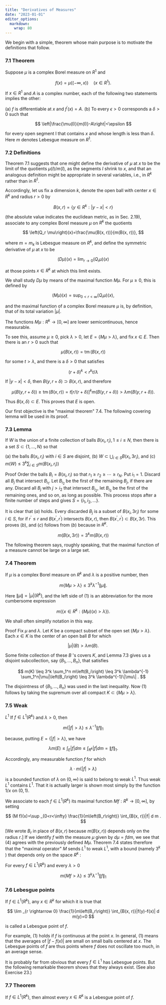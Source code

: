 ```yaml
---
title: "Derivatives of Measures"
date: "2023-01-01"
editor_options: 
  markdown: 
    wrap: 80
---
```



We begin with a simple, theorem whose main purpose is to motivate the definitions that follow.

### 7.1 Theorem 

Suppose $\mu$ is a complex Borel measure on $R^1$ and

$$
f(x)=\mu((-\infty, x)) \quad\left(x \in R^1\right) .
$$

If $x \in R^1$ and $A$ is a complex number, each of the following two statements implies the other:

(a) $f$ is differentiable at $x$ and $f^{\prime}(x)=A$.
(b) To every $\epsilon>0$ corresponds a $\delta>0$ such that

$$
\left|\frac{\mu(I)}{m(I)}-A\right|<\epsilon
$$

for every open segment I that contains $x$ and whose length is less than $\delta$. Here $m$ denotes Lebesgue measure on $R^1$.

### 7.2 Definitions

Theorem $7.1$ suggests that one might define the derivative of $\mu$ at $x$ to be the limit of the quotients $\mu(I) / m(I)$, as the segments $I$ shrink to $x$, and that an analogous definition might be appropriate in several variables, i.e., in $R^k$ rather than in $R^1$.

Accordingly, let us fix a dimension $k$, denote the open ball with center $x \in R^k$ and radius $r>0$ by

$$
B(x, r)=\left\{y \in R^k:|y-x|<r\right\}
$$

(the absolute value indicates the euclidean metric, as in Sec. 2.19), associate to any complex Borel measure $\mu$ on $R^k$ the quotients

$$
\left(Q_r \mu\right)(x)=\frac{\mu(B(x, r))}{m(B(x, r))},
$$

where $m=m_k$ is Lebesgue measure on $R^k$, and define the symmetric derivative of $\mu$ at $x$ to be

$$
(D \mu)(x)=\lim _{r \rightarrow 0}\left(Q_r \mu\right)(x)
$$

at those points $x \in R^k$ at which this limit exists.

We shall study $D \mu$ by means of the maximal function $M \mu$. For $\mu \geq 0$, this is defined by

$$
(M \mu)(x)=\sup _{0<r<\infty}\left(Q_r \mu\right)(x),
$$

and the maximal function of a complex Borel measure $\mu$ is, by definition, that of its total variation $|\mu|$.

The functions $M \mu: R^k \rightarrow[0, \infty]$ are lower semicontinuous, hence measurable.

To see this, assume $\mu \geq 0$, pick $\lambda>0$, let $E=\{M \mu>\lambda\}$, and fix $x \in E$. Then there is an $r>0$ such that

$$
\mu(B(x, r))=\operatorname{tm}(B(x, r))
$$

for some $t>\lambda$, and there is a $\delta>0$ that satisfies

$$
(r+\delta)^k<r^k t / \lambda
$$

If $|y-x|<\delta$, then $B(y, r+\delta) \supset B(x, r)$, and therefore

$$
\mu(B(y, r+\delta)) \geq \operatorname{tm}(B(x, r))=t[r /(r+\delta)]^k m(B(y, r+\delta))>\lambda m(B(y, r+\delta)) \text {. }
$$

Thus $B(x, \delta) \subset E$. This proves that $E$ is open.

Our first objective is the "maximal theorem" 7.4. The following covering lemma will be used in its proof.

### 7.3 Lemma

If $W$ is the union of a finite collection of balls $B\left(x_i, r_i\right), 1 \leq i \leq N$, then there is a set $S \subset\{1, \ldots, N\}$ so that

(a) the balls $B\left(x_i, r_i\right)$ with $i \in S$ are disjoint,
(b) $W \subset \bigcup_{i \in S} B\left(x_i, 3 r_i\right)$, and
(c) $m(W) \leq 3^k \sum_{i \in S} m\left(B\left(x_i, r_i\right)\right)$

Proof Order the balls $B_i=B\left(x_i, r_i\right)$ so that $r_1 \geq r_2 \geq \cdots \geq r_N$. Put $i_1=1$. Discard all $B_j$ that intersect $B_{i_1}$. Let $B_{i_2}$ be the first of the remaining $B_j$, if there are any. Discard all $B_j$ with $j>i_2$ that intersect $B_{i_2}$, let $B_{i_3}$ be the first of the remaining ones, and so on, as long as possible. This process stops after a finite number of steps and gives $S=\left\{i_1, i_2, \ldots\right\}$.

It is clear that $(a)$ holds. Every discarded $B_j$ is a subset of $B\left(x_i, 3 r_i\right)$ for some $i \in S$, for if $r^{\prime} \leq r$ and $B\left(x^{\prime}, r^{\prime}\right)$ intersects $B(x, r)$, then $B\left(x^{\prime}, r^{\prime}\right) \subset B(x, 3 r)$. This proves $(b)$, and $(c)$ follows from $(b)$ because
in $R^k$.

$$
m(B(x, 3 r))=3^k m(B(x, r))
$$

The following theorem says, roughly speaking, that the maximal function of a measure cannot be large on a large set.


### 7.4 Theorem

If $\mu$ is a complex Borel measure on $R^k$ and $\lambda$ is a positive number, then

$$
m\{M \mu>\lambda\} \leq 3^k \lambda^{-1}\|\mu\| .
$$

Here $\|\mu\|=|\mu|\left(R^k\right)$, and the left side of (1) is an abbreviation for the more cumbersome expression

$$
m\left(\left\{x \in R^k:(M \mu)(x)>\lambda\right\}\right) .
$$

We shall often simplify notation in this way.

Proof Fix $\mu$ and $\lambda$. Let $K$ be a compact subset of the open set $\{M \mu>\lambda\}$. Each $x \in K$ is the center of an open ball $B$ for which

$$
|\mu|(B)>\lambda m(B) .
$$

Some finite collection of these $B$ 's covers $K$, and Lemma $7.3$ gives us a disjoint subcollection, say $\left\{B_1, \ldots, B_n\right\}$, that satisfies

$$
m(K) \leq 3^k \sum_1^n m\left(B_i\right) \leq 3^k \lambda^{-1} \sum_1^n|\mu|\left(B_i\right) \leq 3^k \lambda^{-1}\|\mu\| .
$$

The disjointness of $\left\{B_1, \ldots, B_n\right\}$ was used in the last inequality.
Now (1) follows by taking the supremum over all compact $K \subset\{M \mu>\lambda\}$.

### 7.5 Weak

$L^1$ If $f \in L^1\left(R^k\right)$ and $\lambda>0$, then

$$
m\{|f|>\lambda\} \leq \lambda^{-1}\|f\|_1
$$

because, putting $E=\{|f|>\lambda\}$, we have

$$
\lambda m(E) \leq \int_E|f| d m \leq \int_{R^k}|f| d m=\|f\|_1 .
$$

Accordingly, any measurable function $f$ for which

$$
\lambda \cdot m\{|f|>\lambda\}
$$

is a bounded function of $\lambda$ on $(0, \infty)$ is said to belong to weak $L^1$.
Thus weak $L^1$ contains $L^1$. That it is actually larger is shown most simply by the function $1 / x$ on $(0,1)$.

We associate to each $f \in L^1\left(R^k\right)$ its maximal function $M f: R^k \rightarrow[0, \infty]$, by setting

$$
(M f)(x)=\sup _{0<r<\infty} \frac{1}{m\left(B_r\right)} \int_{B(x, r)}|f| d m .
$$

[We wrote $B_r$ in place of $B(x, r)$ because $m(B(x, r))$ depends only on the radius $r$.] If we identify $f$ with the measure $\mu$ given by $d \mu=f d m$, we see that (4) agrees with the previously defined $M \mu$. Theorem $7.4$ states therefore that the "maximal operator" $M$ sends $L^1$ to weak $L^1$, with a bound (namely $3^k$ ) that depends only on the space $R^k$ :

For every $f \in L^1\left(R^k\right)$ and every $\lambda>0$

$$
m\{M f>\lambda\} \leq 3^k \lambda^{-1}\|f\|_1
$$


### 7.6 Lebesgue points 

If $f \in L^1\left(R^k\right)$, any $x \in R^k$ for which it is true that

$$
\lim _{r \rightarrow 0} \frac{1}{m\left(B_r\right)} \int_{B(x, r)}|f(y)-f(x)| d m(y)=0
$$

is called a Lebesgue point of $f$.

For example, (1) holds if $f$ is continuous at the point $x$. In general, (1) means that the averages of $|f-f(x)|$ are small on small balls centered at $x$. The Lebesgue points of $f$ are thus points where $f$ does not oscillate too much, in an average sense.


It is probably far from obvious that every $f \in L^1$ has Lebesgue points. But the following remarkable theorem shows that they always exist. (See also Exercise 23.)

### 7.7 Theorem

If $f \in L^1\left(R^k\right)$, then almost every $x \in R^k$ is a Lebesgue point of $f$.
